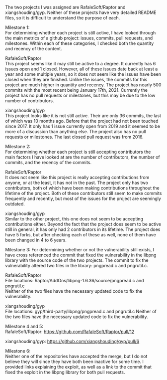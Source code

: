 The two projects I was assigned are RafaleSoft/Raptor and xiangshouding/gyp. Neither of these projects have very detailed README files, so it is difficult to understand the purpose of each.

Milestone 1:  
For determining whether each project is still active, I have looked through the main metrics of a github project: issues, commits, pull requests, and milestones. Within each of these categories, I checked both the quantity and recency of the content.

RafaleSoft/Raptor  
This project seems like it may still be active to a degree. It currently has 6 issues open and 1 closed. However, all of these issues date back at least a year and some multiple years, so it does not seem like the issues have been closed when they are finished. Unlike the issues, the commits for this project are much higher in quantity and recency. The project has nearly 500 commits with the most recent being January 17th, 2021. Currently the project has no pull requests or milestones, but this may be due to the low number of contributors. 

xiangshouding/gyp  
This project looks like it is not still active. Their are only 36 commits, the last of which was 10 months ago. Before that the project had not been touched since 2017. It only has 1 issue currently open from 2019 and it seemed to be more of a discussion than anything else. The project also has no pull requests or milestones. The last closed pull request was from 2016. 

Milestone 2:  
For determining whether each project is still accepting contributors the main factors I have looked at are the number of contributors, the number of commits, and the recency of the commits. 

RafaleSoft/Raptor  
It does not seem like this project is really accepting contributions from anyone, or at the least, it has not in the past. The project only has two contributors, both of which have been making contributions throughout the lifetime of the project. Both of these contributors still seem to make commits frequently and recently, but most of the issues for the project are seemingly outdated. 

xiangshouding/gyp  
Similar to the other project, this one does not seem to be accepting contributions either. Beyond the fact that the project does seem to be active still in general, it has only had 2 contributors in its lifetime. The project does have 5 forks, but after checking each of these as well, none of them have been changed in 4 to 6 years. 


Milestone 3:
For determining whether or not the vulnerability still exists, I have cross referenced the commit that fixed the vulnerability in the libpng library with the source code of the two projects. The commit to fix the vulnerability altered two files in the library: pngpread.c and pngrutil.c.

RafaleSoft/Raptor  
File locations: Raptor/AddOns/libpng-1.6.36/source/pngpread.c and pngrutil.c  
Neither of the two files have the necessary updated code to fix the vulnerability. 

xiangshouding/gyp  
File locations: gyp/third-party/libpng/pngpread.c and pngrutil.c 
Neither of the two files have the necessary updated code to fix the vulnerability. 


Milestone 4 and 5:  
RafaleSoft/Raptor: https://github.com/RafaleSoft/Raptor/pull/12

xiangshouding/gyp: https://github.com/xiangshouding/gyp/pull/6


Milestone 6:  
Neither one of the repositories have accepted the merge, but I do not believe they will since they have both been inactive for some time. I provided links explaining the exploit, as well as a link to the commit that fixed the exploit in the libpng library for both pull requests. 
